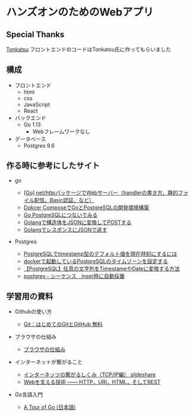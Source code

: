 # ハンズオンのためのWebアプリ

## Special Thanks

[Tonkatsu](https://github.com/y-f-tonkatsu)
フロントエンドのコードはTonkatsu氏に作ってもらいました

## 構成

- フロントエンド
    - html
    - css
    - JavaScript
    - React
- バックエンド
    - Go 1.13
        - Webフレームワークなし
- データベース
    - Postgres 9.6

## 作る時に参考にしたサイト

- go
    - [[Go] net/httpパッケージでWebサーバー（handlerの書き方、静的ファイル配信、Basic認証、など）](https://www.yoheim.net/blog.php?q=20170403)
    - [Dokcer ComposeでGoとPostgreSQLの開発環境構築](https://qiita.com/muroya2355/items/d48c384a4a82c7ed34ae)
    - [Go PostgreSQLにつないでみる](https://qiita.com/hiro9/items/e6e41ec822a7077c3568)
    - [Golangで構造体をJSONに変換してPOSTする](https://qiita.com/howmuch515/items/65094d18292ff1c4408c)
    - [GolangでレスポンスにJSONで返す](https://konboi.hatenablog.com/entry/2014/09/23/172756)

- Postgres
    - [PostgreSQLでtimestamp型のデフォルト値を現在時刻にするには](http://tomute.hateblo.jp/entry/20131218/1387370615)
    - [dockerで起動しているPostgreSQLのタイムゾーンを設定する](https://qiita.com/reoring/items/9e87176d73675e5fdafa)
    - [【PostgreSQL】任意の文字列をTimestampやDateに変換する方法](https://qiita.com/akidroid/items/a1df9ebb6e8e9ca1b51b)
    - [postgres - シーケンス　inser時に自動採番](http://developpp.blog.jp/archives/8224244.html)

## 学習用の資料

- Githubの使い方
    - [Git：はじめてのGitとGitHub 無料](https://www.udemy.com/course/intro_git/)

- ブラウザの仕組み
    - [ブラウザの仕組み](https://www.html5rocks.com/ja/tutorials/internals/howbrowserswork/)

- インターネットが繋がること
    - [インターネッツの繋がるしくみ（TCP/IP編） slideshare](https://www.slideshare.net/yossy222/tcpip-sastudy)
    - [Webを支える技術 ―― HTTP，URI，HTML，そしてREST ](https://amzn.to/2qJ11nA)

- Go言語入門
    - [A Tour of Go (日本語)](https://go-tour-jp.appspot.com/welcome/1)
